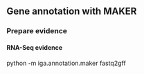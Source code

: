 ## Gene annotation with MAKER

### Prepare evidence

#### RNA-Seq evidence

python -m iga.annotation.maker fastq2gff 